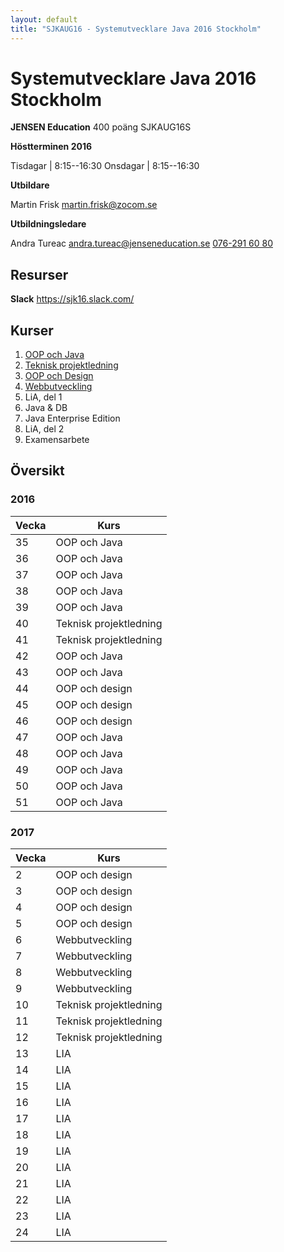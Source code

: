 ```yaml
---
layout: default
title: "SJKAUG16 - Systemutvecklare Java 2016 Stockholm"
---
```



Systemutvecklare Java 2016 Stockholm
====================================
**JENSEN Education**
400 poäng
SJKAUG16S

**Höstterminen 2016**

Tisdagar  | 8:15--16:30
Onsdagar | 8:15--16:30

**Utbildare** 

Martin Frisk 
<martin.frisk@zocom.se>


**Utbildningsledare**

Andra Tureac
<andra.tureac@jenseneducation.se>
[076-291 60 80](tel:0762916080)


Resurser
--------
**Slack**
https://sjk16.slack.com/


Kurser
------
1.	[OOP och Java](oop-och-java/) 
2.	[Teknisk projektledning](tpl/)
3.	[OOP och Design](oop-och-design/)
4.	[Webbutveckling](webbutveckling/) 
5.	LiA, del 1
6.	Java & DB 
7.	Java Enterprise Edition 
8.	LiA, del 2
9.	Examensarbete



Översikt
--------


### 2016

Vecka  | Kurs
-------|-------
35  | OOP och Java
36  | OOP och Java
37  | OOP och Java
38  | OOP och Java
39  | OOP och Java
40  | Teknisk projektledning
41  | Teknisk projektledning
42  | OOP och Java
43  | OOP och Java
44  | OOP och design
45  | OOP och design
46  | OOP och design
47  | OOP och Java
48  | OOP och Java
49  | OOP och Java
50  | OOP och Java
51  | OOP och Java


### 2017
Vecka  | Kurs
-------|-------
2  | OOP och design
3  | OOP och design
4  | OOP och design
5  | OOP och design
6  | Webbutveckling
7  | Webbutveckling
8  | Webbutveckling
9  | Webbutveckling
10  | Teknisk projektledning
11  | Teknisk projektledning
12  | Teknisk projektledning
13  | LIA
14  | LIA
15  | LIA
16  | LIA
17  | LIA
18  | LIA
19  | LIA
20  | LIA
21  | LIA
22  | LIA
23  | LIA
24  | LIA
